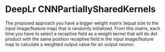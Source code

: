 # DeepLr CNNPartiallySharedKernels
 The proposed approach you have a bigger weight matrix (equal size to the input image/feature map) that is randomly initialized. From this matrix, each time you have to select a receptive field as a weight kernel that will do dot product with the same position receptive field in the input image/feature map to calculate a weighted output value for an output neuron.

